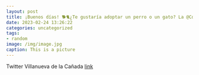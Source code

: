 ```yaml
---
layout: post
title: ¡Buenos días! 🐕🐈¿Te gustaría adoptar un perro o un gato? La @ComunidadMadrid realiza jornadas de puertas abiertas en varios cent...
date: 2023-02-24 13:26:22
categories: uncategorized
tags:
- random
image: /img/image.jpg
caption: This is a picture
---
```

Twitter Villanueva de la Cañada [link](https://twitter.com/AytoVDLCanada/status/1629034138106834946)
